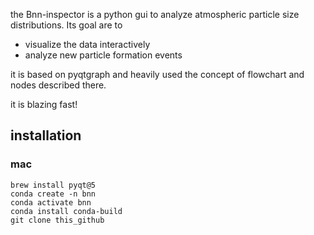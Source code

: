 the Bnn-inspector is a python gui to analyze atmospheric
particle size distributions. 
Its goal are to
 - visualize the data interactively 
 - analyze new particle formation events
 
it is based on pyqtgraph and heavily used the concept of flowchart and nodes described there. 

it is blazing fast! 

## installation
### mac 
```shell
brew install pyqt@5
conda create -n bnn
conda activate bnn
conda install conda-build
git clone this_github 

```